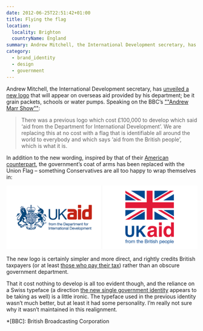 ```yaml
---
date: 2012-06-25T22:51:42+01:00
title: Flying the flag
location:
  locality: Brighton
  countryName: England
summary: Andrew Mitchell, the International Development secretary, has unveiled a new logo that will appear on overseas aid provided by his department; be it grain packets, schools or water pumps.
category:
  - brand_identity
  - design
  - government
---
```


Andrew Mitchell, the International Development secretary, has [unveiled a new logo][1] that will appear on overseas aid provided by his department; be it grain packets, schools or water pumps. Speaking on the BBC’s [""Andrew Marr Show""][2]:

> There was a previous logo which cost £100,000 to develop which said ‘aid from the Department for International Development’. We are replacing this at no cost with a flag that is identifiable all around the world to everybody and which says ‘aid from the British people’, which is what it is.

In addition to the new wording, inspired by that of their [American counterpart][3], the government’s coat of arms has been replaced with the Union Flag – something Conservatives are all too happy to wrap themselves in:

![The original and updated logos.](/media/2012/177/a1/ukaid.png "The original logo from 2009 and the updated version.")

The new logo is certainly simpler and more direct, and rightly credits British taxpayers (or at least [those who pay their tax][4]) rather than an obscure government department.

That it cost nothing to develop is all too evident though, and the reliance on a Swiss typeface (a direction [the new single government identity][5] appears to be taking as well) is a little ironic. The typeface used in the previous identity wasn’t much better, but at least it had some personality. I’m really not sure why it wasn’t maintained in this realignment.

[1]: http://www.dfid.gov.uk/News/Latest-news/2012/New-logo-uk-aid/
[2]: http://bbc.co.uk/programmes/b01kcz3c
[3]: https://en.wikipedia.org/wiki/United_States_Agency_for_International_Development
[4]: http://guardian.co.uk/politics/2012/jun/22/david-cameron-jimmy-carr-tories
[5]: http://puffbox.com/2012/05/08/new-logos-for-all-government-departments/

*[BBC]: British Broadcasting Corporation
